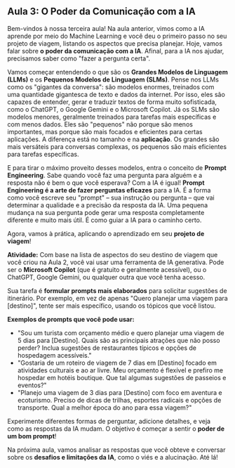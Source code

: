 ## Aula 3: O Poder da Comunicação com a IA

Bem-vindos à nossa terceira aula! Na aula anterior, vimos como a IA aprende por meio do Machine Learning e você deu o primeiro passo no seu projeto de viagem, listando os aspectos que precisa planejar. Hoje, vamos falar sobre **o poder da comunicação com a IA**. Afinal, para a IA nos ajudar, precisamos saber como "fazer a pergunta certa".

Vamos começar entendendo o que são os **Grandes Modelos de Linguagem (LLMs)** e os **Pequenos Modelos de Linguagem (SLMs)**. Pense nos LLMs como os "gigantes da conversa": são modelos enormes, treinados com uma quantidade gigantesca de texto e dados da internet. Por isso, eles são capazes de entender, gerar e traduzir textos de forma muito sofisticada, como o ChatGPT, o Google Gemini e o Microsoft Copilot. Já os SLMs são modelos menores, geralmente treinados para tarefas mais específicas e com menos dados. Eles são "pequenos" não porque são menos importantes, mas porque são mais focados e eficientes para certas aplicações. A diferença está no tamanho e na **aplicação**. Os grandes são mais versáteis para conversas complexas, os pequenos são mais eficientes para tarefas específicas.

E para tirar o máximo proveito desses modelos, entra o conceito de **Prompt Engineering**. Sabe quando você faz uma pergunta para alguém e a resposta não é bem o que você esperava? Com a IA é igual! **Prompt Engineering é a arte de fazer perguntas eficazes** para a IA. É a forma como você escreve seu "prompt" – sua instrução ou pergunta – que vai determinar a qualidade e a precisão da resposta da IA. Uma pequena mudança na sua pergunta pode gerar uma resposta completamente diferente e muito mais útil. É como guiar a IA para o caminho certo.

Agora, vamos à prática, aplicando o aprendizado em seu **projeto de viagem**!

**Atividade:** Com base na lista de aspectos do seu destino de viagem que você criou na Aula 2, você vai usar uma ferramenta de IA generativa. Pode ser o **Microsoft Copilot** (que é gratuito e geralmente acessível), ou o ChatGPT, Google Gemini, ou qualquer outra que você tenha acesso.

Sua tarefa é **formular prompts mais elaborados** para solicitar sugestões de itinerário. Por exemplo, em vez de apenas "Quero planejar uma viagem para [destino]", tente ser mais específico, usando os tópicos que você listou.

**Exemplos de prompts que você pode usar:**

*   "Sou um turista com orçamento médio e quero planejar uma viagem de 5 dias para [Destino]. Quais são as principais atrações que não posso perder? Inclua sugestões de restaurantes típicos e opções de hospedagem acessíveis."
*   "Gostaria de um roteiro de viagem de 7 dias em [Destino] focado em atividades culturais e ao ar livre. Meu orçamento é flexível e prefiro me hospedar em hotéis boutique. Que tal algumas sugestões de passeios e eventos?"
*   "Planejo uma viagem de 3 dias para [Destino] com foco em aventura e ecoturismo. Preciso de dicas de trilhas, esportes radicais e opções de transporte. Qual a melhor época do ano para essa viagem?"

Experimente diferentes formas de perguntar, adicione detalhes, e veja como as respostas da IA mudam. O objetivo é começar a sentir o **poder de um bom prompt**!

Na próxima aula, vamos analisar as respostas que você obteve e conversar sobre os **desafios e limitações da IA**, como o viés e a alucinação. Até lá!

